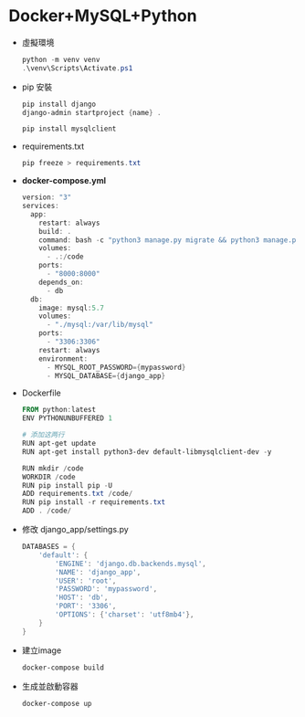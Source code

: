 # Docker+MySQL+Python

- 虛擬環境
    
    ```powershell
    python -m venv venv
    .\venv\Scripts\Activate.ps1
    ```
    
- pip 安裝
    
    ```powershell
    pip install django
    django-admin startproject {name} .
    
    pip install mysqlclient
    ```
    
- requirements.txt
    
    ```powershell
    pip freeze > requirements.txt
    ```
    

- **docker-compose.yml**
    
    ```powershell
    version: "3"
    services:
      app:
        restart: always
        build: .
        command: bash -c "python3 manage.py migrate && python3 manage.py runserver 0.0.0.0:8000"
        volumes:
          - .:/code
        ports:
          - "8000:8000"
        depends_on:
          - db
      db:
        image: mysql:5.7
        volumes:
          - "./mysql:/var/lib/mysql"
        ports:
          - "3306:3306"
        restart: always
        environment:
          - MYSQL_ROOT_PASSWORD={mypassword}
          - MYSQL_DATABASE={django_app}
    ```
    
- Dockerfile
    
    ```powershell
    FROM python:latest
    ENV PYTHONUNBUFFERED 1
    
    # 添加这两行
    RUN apt-get update
    RUN apt-get install python3-dev default-libmysqlclient-dev -y
    
    RUN mkdir /code
    WORKDIR /code
    RUN pip install pip -U
    ADD requirements.txt /code/
    RUN pip install -r requirements.txt
    ADD . /code/
    ```
    
- 修改 django_app/settings.py
    
    ```powershell
    DATABASES = {
        'default': {
            'ENGINE': 'django.db.backends.mysql',
            'NAME': 'django_app',
            'USER': 'root',
            'PASSWORD': 'mypassword',
            'HOST': 'db',
            'PORT': '3306',
            'OPTIONS': {'charset': 'utf8mb4'},
        }
    }
    ```
    
- 建立image
    
    ```powershell
    docker-compose build
    ```
    
- 生成並啟動容器
    
    ```powershell
    docker-compose up
    ```
    
